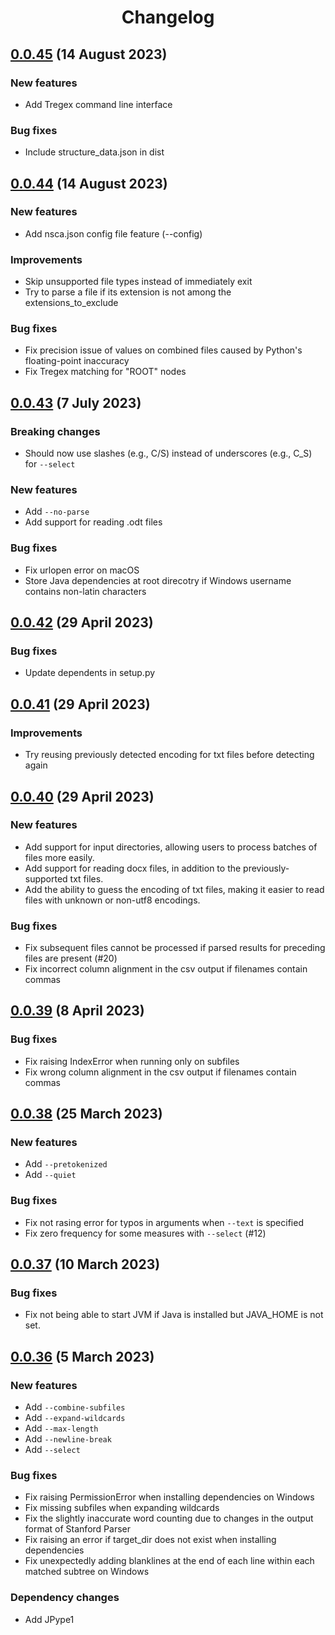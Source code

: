 <div align="center"><h1>Changelog</h1></div>

## [0.0.45](https://github.com/tanloong/neosca/releases/tag/0.0.45) (14 August 2023)

### New features

+ Add Tregex command line interface

### Bug fixes

+ Include structure_data.json in dist

## [0.0.44](https://github.com/tanloong/neosca/releases/tag/0.0.44) (14 August 2023)

### New features

+ Add nsca.json config file feature (--config)

### Improvements

+ Skip unsupported file types instead of immediately exit
+ Try to parse a file if its extension is not among the extensions_to_exclude

### Bug fixes

+ Fix precision issue of values on combined files caused by Python's floating-point inaccuracy
+ Fix Tregex matching for "ROOT" nodes

## [0.0.43](https://github.com/tanloong/neosca/releases/tag/0.0.43) (7 July 2023)

### Breaking changes

+ Should now use slashes (e.g., C/S) instead of underscores (e.g., C_S) for `--select`

### New features

+ Add `--no-parse`
+ Add support for reading .odt files

### Bug fixes

+ Fix urlopen error on macOS
+ Store Java dependencies at root direcotry if Windows username contains non-latin characters

## [0.0.42](https://github.com/tanloong/neosca/releases/tag/0.0.42) (29 April 2023)

### Bug fixes

+ Update dependents in setup.py

## [0.0.41](https://github.com/tanloong/neosca/releases/tag/0.0.41) (29 April 2023)

### Improvements

+ Try reusing previously detected encoding for txt files before detecting again

## [0.0.40](https://github.com/tanloong/neosca/releases/tag/0.0.42) (29 April 2023)

### New features

+ Add support for input directories, allowing users to process batches of files more easily.
+ Add support for reading docx files, in addition to the previously-supported txt files.
+ Add the ability to guess the encoding of txt files, making it easier to read files with unknown or non-utf8 encodings.

### Bug fixes

+ Fix subsequent files cannot be processed if parsed results for preceding files are present (#20)
+ Fix incorrect column alignment in the csv output if filenames contain commas

## [0.0.39](https://github.com/tanloong/neosca/releases/tag/0.0.39) (8 April 2023)

### Bug fixes

+ Fix raising IndexError when running only on subfiles
+ Fix wrong column alignment in the csv output if filenames contain commas

## [0.0.38](https://github.com/tanloong/neosca/releases/tag/0.0.38) (25 March 2023)

### New features

+ Add `--pretokenized`
+ Add `--quiet`

### Bug fixes

+ Fix not rasing error for typos in arguments when `--text` is specified
+ Fix zero frequency for some measures with `--select` (#12)

## [0.0.37](https://github.com/tanloong/neosca/releases/tag/0.0.37) (10 March 2023)

### Bug fixes

+ Fix not being able to start JVM if Java is installed but JAVA_HOME is not set.

## [0.0.36](https://github.com/tanloong/neosca/releases/tag/0.0.36) (5 March 2023)

### New features

+ Add `--combine-subfiles`
+ Add `--expand-wildcards`
+ Add `--max-length`
+ Add `--newline-break`
+ Add `--select`

### Bug fixes

+ Fix raising PermissionError when installing dependencies on Windows
+ Fix missing subfiles when expanding wildcards
+ Fix the slightly inaccurate word counting due to changes in the output format of Stanford Parser
+ Fix raising an error if target_dir does not exist when installing dependencies
+ Fix unexpectedly adding blanklines at the end of each line within each matched subtree on Windows

### Dependency changes

+ Add JPype1
